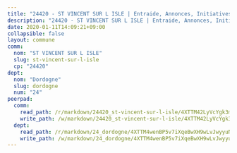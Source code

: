 ```yaml
---
title: "24420 - ST VINCENT SUR L ISLE | Entraide, Annonces, Initiatives"
description: "24420 - ST VINCENT SUR L ISLE | Entraide, Annonces, Initiatives"
date: 2020-01-11T14:09:21+09:00
collapsible: false
layout: commune
comm:
  nom: "ST VINCENT SUR L ISLE"
  slug: st-vincent-sur-l-isle
  cp: "24420"
dept:
  nom: "Dordogne"
  slug: dordogne
  num: "24"
peerpad:
  comm:
    read_path: /r/markdown/24420_st-vincent-sur-l-isle/4XTTM42LyVcYgk3mt2Ce6krweKWcg7A9MJFsRhsB9gakmw6kj
    write_path: /w/markdown/24420_st-vincent-sur-l-isle/4XTTM42LyVcYgk3mt2Ce6krweKWcg7A9MJFsRhsB9gakmw6kj-K3TgUmCHe3iSMoBPnn8DYyfnkzsPg59gFNBErLvgavpN7DPSHgXYpY668SxVWCNU6adfCeVd6sLJBvci1XmVdagvwnQRCDwqg6BQmfawyKTC8CFqQVXpcyxvyYYVm3Ng6LpRF2E7
  dept:
    read_path: /r/markdown/24_dordogne/4XTTM4wenBP5v7iXqeBwXH9wLvJwyyuNKzLxRyGzSZXmCuzgg
    write_path: /w/markdown/24_dordogne/4XTTM4wenBP5v7iXqeBwXH9wLvJwyyuNKzLxRyGzSZXmCuzgg-K3TgUusQQUSAmJPXozCTSBeqjqksxkVWGVxtHwEFrs5RuocQr8weKG2oQg7MVeg2F9Hhv7ggtBiBU8D9pdXEPa9M67VU3BzgAG9BCtQw3VY3Xcxk2YSegk3iUXMkpicGxxJr7mWp
---
```


